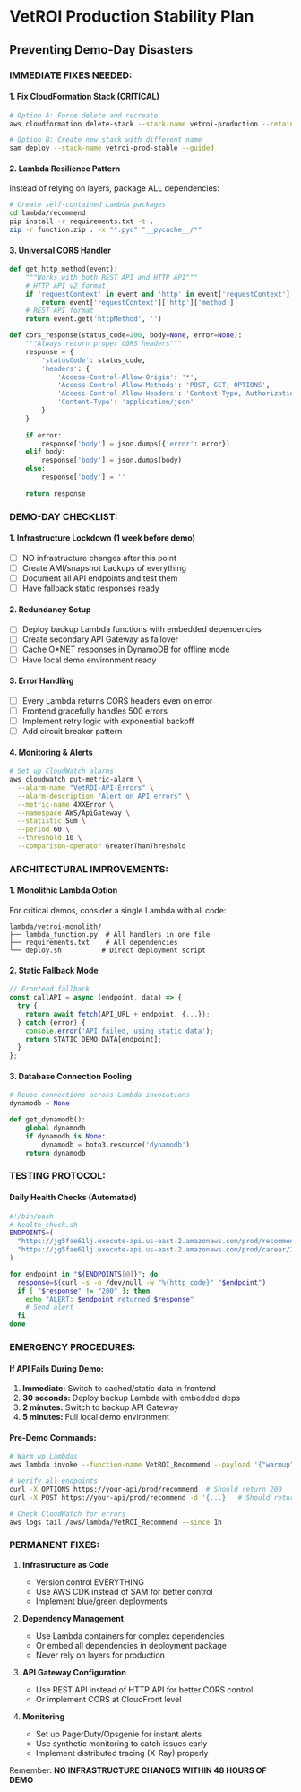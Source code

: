 # VetROI Production Stability Plan
## Preventing Demo-Day Disasters

### IMMEDIATE FIXES NEEDED:

#### 1. Fix CloudFormation Stack (CRITICAL)
```bash
# Option A: Force delete and recreate
aws cloudformation delete-stack --stack-name vetroi-production --retain-resources DD214UploadBucket ONetCacheBucket --region us-east-2

# Option B: Create new stack with different name
sam deploy --stack-name vetroi-prod-stable --guided
```

#### 2. Lambda Resilience Pattern
Instead of relying on layers, package ALL dependencies:

```bash
# Create self-contained Lambda packages
cd lambda/recommend
pip install -r requirements.txt -t .
zip -r function.zip . -x "*.pyc" "__pycache__/*"
```

#### 3. Universal CORS Handler
```python
def get_http_method(event):
    """Works with both REST API and HTTP API"""
    # HTTP API v2 format
    if 'requestContext' in event and 'http' in event['requestContext']:
        return event['requestContext']['http']['method']
    # REST API format
    return event.get('httpMethod', '')

def cors_response(status_code=200, body=None, error=None):
    """Always return proper CORS headers"""
    response = {
        'statusCode': status_code,
        'headers': {
            'Access-Control-Allow-Origin': '*',
            'Access-Control-Allow-Methods': 'POST, GET, OPTIONS',
            'Access-Control-Allow-Headers': 'Content-Type, Authorization, X-Api-Key',
            'Content-Type': 'application/json'
        }
    }
    
    if error:
        response['body'] = json.dumps({'error': error})
    elif body:
        response['body'] = json.dumps(body)
    else:
        response['body'] = ''
    
    return response
```

### DEMO-DAY CHECKLIST:

#### 1. Infrastructure Lockdown (1 week before demo)
- [ ] NO infrastructure changes after this point
- [ ] Create AMI/snapshot backups of everything
- [ ] Document all API endpoints and test them
- [ ] Have fallback static responses ready

#### 2. Redundancy Setup
- [ ] Deploy backup Lambda functions with embedded dependencies
- [ ] Create secondary API Gateway as failover
- [ ] Cache O*NET responses in DynamoDB for offline mode
- [ ] Have local demo environment ready

#### 3. Error Handling
- [ ] Every Lambda returns CORS headers even on error
- [ ] Frontend gracefully handles 500 errors
- [ ] Implement retry logic with exponential backoff
- [ ] Add circuit breaker pattern

#### 4. Monitoring & Alerts
```bash
# Set up CloudWatch alarms
aws cloudwatch put-metric-alarm \
  --alarm-name "VetROI-API-Errors" \
  --alarm-description "Alert on API errors" \
  --metric-name 4XXError \
  --namespace AWS/ApiGateway \
  --statistic Sum \
  --period 60 \
  --threshold 10 \
  --comparison-operator GreaterThanThreshold
```

### ARCHITECTURAL IMPROVEMENTS:

#### 1. Monolithic Lambda Option
For critical demos, consider a single Lambda with all code:
```
lambda/vetroi-monolith/
├── lambda_function.py  # All handlers in one file
├── requirements.txt    # All dependencies
└── deploy.sh          # Direct deployment script
```

#### 2. Static Fallback Mode
```javascript
// Frontend fallback
const callAPI = async (endpoint, data) => {
  try {
    return await fetch(API_URL + endpoint, {...});
  } catch (error) {
    console.error('API failed, using static data');
    return STATIC_DEMO_DATA[endpoint];
  }
};
```

#### 3. Database Connection Pooling
```python
# Reuse connections across Lambda invocations
dynamodb = None

def get_dynamodb():
    global dynamodb
    if dynamodb is None:
        dynamodb = boto3.resource('dynamodb')
    return dynamodb
```

### TESTING PROTOCOL:

#### Daily Health Checks (Automated)
```bash
#!/bin/bash
# health_check.sh
ENDPOINTS=(
  "https://jg5fae61lj.execute-api.us-east-2.amazonaws.com/prod/recommend"
  "https://jg5fae61lj.execute-api.us-east-2.amazonaws.com/prod/career/11-1011.00"
)

for endpoint in "${ENDPOINTS[@]}"; do
  response=$(curl -s -o /dev/null -w "%{http_code}" "$endpoint")
  if [ "$response" != "200" ]; then
    echo "ALERT: $endpoint returned $response"
    # Send alert
  fi
done
```

### EMERGENCY PROCEDURES:

#### If API Fails During Demo:
1. **Immediate:** Switch to cached/static data in frontend
2. **30 seconds:** Deploy backup Lambda with embedded deps
3. **2 minutes:** Switch to backup API Gateway
4. **5 minutes:** Full local demo environment

#### Pre-Demo Commands:
```bash
# Warm up Lambdas
aws lambda invoke --function-name VetROI_Recommend --payload '{"warmup":true}' output.json

# Verify all endpoints
curl -X OPTIONS https://your-api/prod/recommend  # Should return 200
curl -X POST https://your-api/prod/recommend -d '{...}'  # Should return data

# Check CloudWatch for errors
aws logs tail /aws/lambda/VetROI_Recommend --since 1h
```

### PERMANENT FIXES:

1. **Infrastructure as Code**
   - Version control EVERYTHING
   - Use AWS CDK instead of SAM for better control
   - Implement blue/green deployments

2. **Dependency Management**
   - Use Lambda containers for complex dependencies
   - Or embed all dependencies in deployment package
   - Never rely on layers for production

3. **API Gateway Configuration**
   - Use REST API instead of HTTP API for better CORS control
   - Or implement CORS at CloudFront level

4. **Monitoring**
   - Set up PagerDuty/Opsgenie for instant alerts
   - Use synthetic monitoring to catch issues early
   - Implement distributed tracing (X-Ray) properly

Remember: **NO INFRASTRUCTURE CHANGES WITHIN 48 HOURS OF DEMO**